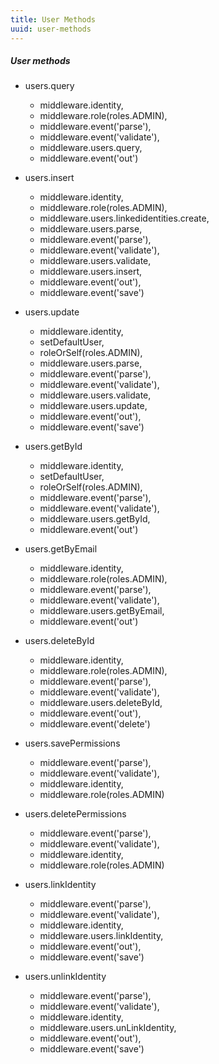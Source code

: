 ```yaml
---
title: User Methods
uuid: user-methods
---
```


##### User methods

* users.query
    * middleware.identity,
    * middleware.role(roles.ADMIN),
    * middleware.event('parse'),
    * middleware.event('validate'),
    * middleware.users.query,
    * middleware.event('out')

* users.insert
    * middleware.identity,
    * middleware.role(roles.ADMIN),
    * middleware.users.linkedidentities.create,
    * middleware.users.parse,
    * middleware.event('parse'),
    * middleware.event('validate'),
    * middleware.users.validate,
    * middleware.users.insert,
    * middleware.event('out'),
    * middleware.event('save')

* users.update
    * middleware.identity,
    * setDefaultUser,
    * roleOrSelf(roles.ADMIN),
    * middleware.users.parse,
    * middleware.event('parse'),
    * middleware.event('validate'),
    * middleware.users.validate,
    * middleware.users.update,
    * middleware.event('out'),
    * middleware.event('save')

* users.getById
    * middleware.identity,
    * setDefaultUser,
    * roleOrSelf(roles.ADMIN),
    * middleware.event('parse'),
    * middleware.event('validate'),
    * middleware.users.getById,
    * middleware.event('out')

* users.getByEmail
    * middleware.identity,
    * middleware.role(roles.ADMIN),
    * middleware.event('parse'),
    * middleware.event('validate'),
    * middleware.users.getByEmail,
    * middleware.event('out')

* users.deleteById
    * middleware.identity,
    * middleware.role(roles.ADMIN),
    * middleware.event('parse'),
    * middleware.event('validate'),
    * middleware.users.deleteById,
    * middleware.event('out'),
    * middleware.event('delete')

* users.savePermissions
    * middleware.event('parse'),
    * middleware.event('validate'),
    * middleware.identity,
    * middleware.role(roles.ADMIN)

* users.deletePermissions
    * middleware.event('parse'),
    * middleware.event('validate'),
    * middleware.identity,
    * middleware.role(roles.ADMIN)

* users.linkIdentity
    * middleware.event('parse'),
    * middleware.event('validate'),
    * middleware.identity,
    * middleware.users.linkIdentity,
    * middleware.event('out'),
    * middleware.event('save')

* users.unlinkIdentity
    * middleware.event('parse'),
    * middleware.event('validate'),
    * middleware.identity,
    * middleware.users.unLinkIdentity,
    * middleware.event('out'),
    * middleware.event('save')